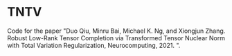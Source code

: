 # TNTV
Code for the paper "Duo Qiu, Minru Bai, Michael K. Ng, and Xiongjun Zhang. Robust Low-Rank Tensor Completion via Transformed Tensor Nuclear Norm with Total Variation Regularization, Neurocomputing, 2021. 
".

